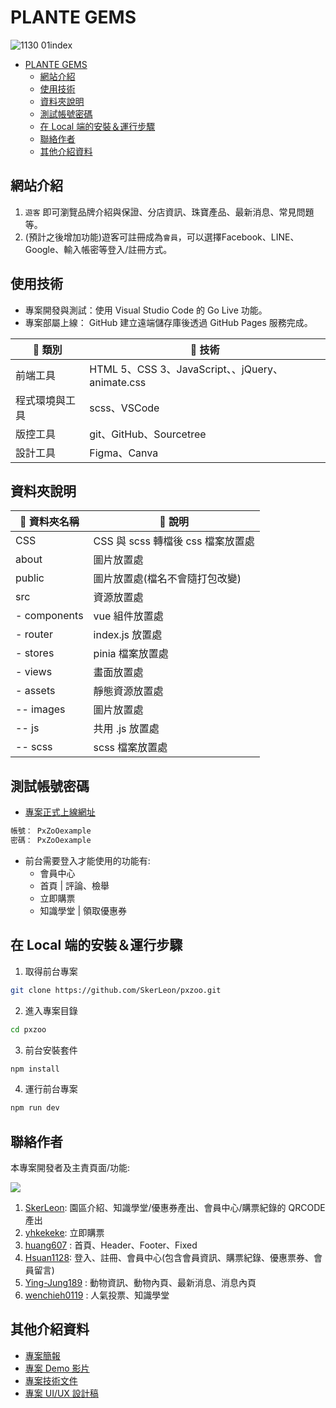 PLANTE GEMS
===

![1130 01index](https://hackmd.io/_uploads/rJccfy-b0.png)

- [PLANTE GEMS](#plante-gems)
  - [網站介紹](#網站介紹)
  - [使用技術](#使用技術)
  - [資料夾說明](#資料夾說明)
  - [測試帳號密碼](#測試帳號密碼)
  - [在 Local 端的安裝＆運行步驟](#在-local-端的安裝運行步驟)
  - [聯絡作者](#聯絡作者)
  - [其他介紹資料](#其他介紹資料)


## 網站介紹
1. `遊客` 即可瀏覽品牌介紹與保證、分店資訊、珠寶產品、最新消息、常見問題等。
2. (預計之後增加功能)遊客可註冊成為`會員`，可以選擇Facebook、LINE、Google、輸入帳密等登入/註冊方式。

## 使用技術
* 專案開發與測試：使用 Visual Studio Code 的 Go Live 功能。
* 專案部屬上線： GitHub 建立遠端儲存庫後透過 GitHub Pages 服務完成。
  
| :pushpin: 類別 | :wrench: 技術 |
| ------------- | ------------ |
| 前端工具       | HTML 5、CSS 3、JavaScript、、jQuery、animate.css  |
| 程式環境與工具 | scss、VSCode |
| 版控工具 | git、GitHub、Sourcetree |
| 設計工具 | Figma、Canva |

## 資料夾說明
| :file_folder: 資料夾名稱 | :memo: 說明 |
| -------- | ------------- |
| CSS      | CSS 與 scss 轉檔後 css 檔案放置處 |
| about     | 圖片放置處    |
| public     | 圖片放置處(檔名不會隨打包改變) |
| src     | 資源放置處     |
| - components | vue 組件放置處 |
| - router | index.js 放置處   |
| - stores | pinia 檔案放置處   |
| - views | 畫面放置處     |
| - assets   | 靜態資源放置處    |
| -- images | 圖片放置處      |
| -- js     | 共用 .js 放置處 |
| -- scss   | scss 檔案放置處 |

## 測試帳號密碼
* [專案正式上線網址](https://tibamef2e.com/chd104/g4/)
```sh
帳號： PxZoOexample
密碼： PxZoOexample
```

* 前台需要登入才能使用的功能有: 
  * 會員中心
  * 首頁 | 評論、檢舉
  * 立即購票
  * 知識學堂 | 領取優惠券

## 在 Local 端的安裝＆運行步驟
1. 取得前台專案
```sh
git clone https://github.com/SkerLeon/pxzoo.git
```

2. 進入專案目錄
```sh
cd pxzoo
```

3. 前台安裝套件
```sh
npm install
```
4. 運行前台專案
```sh
npm run dev
```

## 聯絡作者
本專案開發者及主責頁面/功能:  

<a href="https://github.com/SkerLeon/pxzoo/graphs/contributors">
  <img src="https://contrib.rocks/image?repo=SkerLeon/pxzoo" />
</a>  
  
  
1. [SkerLeon](https://github.com/SkerLeon): 園區介紹、知識學堂/優惠券產出、會員中心/購票紀錄的 QRCODE 產出
2. [yhkekeke](https://github.com/yhkekeke): 立即購票
3. [huang607](https://github.com/huang607) : 首頁、Header、Footer、Fixed
4. [Hsuan1128](https://github.com/Hsuan1128): 登入、註冊、會員中心(包含會員資訊、購票紀錄、優惠票券、會員留言)
5. [Ying-Jung189](https://github.com/Ying-Jung189) : 動物資訊、動物內頁、最新消息、消息內頁
6. [wenchieh0119](https://github.com/wenchieh0119) : 人氣投票、知識學堂

## 其他介紹資料
* [專案簡報](https://drive.google.com/file/d/1kjP9MviFWZCMTxuaUcBT9OXchDZdpxZf/view)
* [專案 Demo 影片](https://www.youtube.com/watch?v=wMNHY-WFYpA&ab_channel=%E7%B7%AF%E8%82%B2TibaMe%E5%B0%B1%E6%A5%AD%E9%A4%8A%E6%88%90%E7%8F%AD)
* [專案技術文件](https://drive.google.com/file/d/1EFl3E_D7THHsBP35CQ8ErgrPuUCdjhnD/view)
* [專案 UI/UX 設計稿](https://www.figma.com/file/YCfP69MYr9OBUSBmMqePIr/%E7%B7%AF%E8%82%B2-%7C-%E5%9C%98%E9%AB%94%E5%B0%88%E9%A1%8C-6-PxZoO?type=design&node-id=515%3A9347&mode=design&t=DTzDguwhyjsUlTiD-1)

